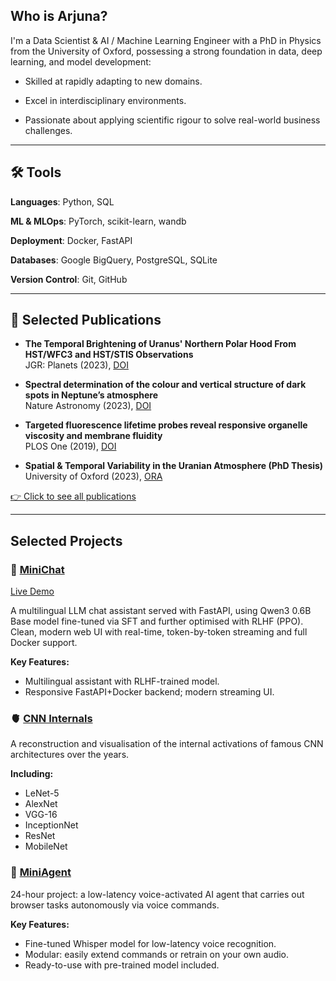 ## Who is Arjuna?

I'm a Data Scientist & AI / Machine Learning Engineer with a PhD in Physics from the University of Oxford, possessing a strong foundation in data, deep learning, and model development:

+ Skilled at rapidly adapting to new domains.

+ Excel in interdisciplinary environments.

+ Passionate about applying scientific rigour to solve real-world business challenges.
  
---

## 🛠 Tools

**Languages**: Python, SQL

**ML & MLOps**: PyTorch, scikit-learn, wandb

**Deployment**: Docker, FastAPI

**Databases**: Google BigQuery, PostgreSQL, SQLite

**Version Control**: Git, GitHub

---

## 🧪 Selected Publications

- **The Temporal Brightening of Uranus' Northern Polar Hood From HST/WFC3 and HST/STIS Observations**  
  JGR: Planets (2023), [DOI](https://doi.org/10.1029/2023JE007904)

- **Spectral determination of the colour and vertical structure of dark spots in Neptune’s atmosphere**  
  Nature Astronomy (2023), [DOI](https://doi.org/10.1038/s41550-023-02047-0)

- **Targeted fluorescence lifetime probes reveal responsive organelle viscosity and membrane fluidity**  
  PLOS One (2019), [DOI](https://doi.org/10.1371/journal.pone.0211165)

- **Spatial & Temporal Variability in the Uranian Atmosphere (PhD Thesis)**  
  University of Oxford (2023), [ORA](https://ora.ox.ac.uk/objects/uuid:cd3a6bb2-bb91-483c-99b7-a382b485416b)

[👉 Click to see all publications](https://orcid.org/0000-0003-1482-9306)

---

## Selected Projects

### 💬 [MiniChat](https://github.com/ajamesl/mini-chat-llm)
[Live Demo](http://65.109.84.92:7000/)

A multilingual LLM chat assistant served with FastAPI, using Qwen3 0.6B Base model fine-tuned via SFT and further optimised with RLHF (PPO). Clean, modern web UI with real-time, token-by-token streaming and full Docker support.

**Key Features:**
- Multilingual assistant with RLHF-trained model.
- Responsive FastAPI+Docker backend; modern streaming UI.


### 🫀 [CNN Internals](https://github.com/ajamesl/cnn-internals)

A reconstruction and visualisation of the internal activations of famous CNN architectures over the years.

**Including:**
- LeNet-5
- AlexNet
- VGG-16
- InceptionNet
- ResNet
- MobileNet


### 🤖 [MiniAgent](https://github.com/ajamesl/mini-whisper-agent)

24-hour project: a low-latency voice-activated AI agent that carries out browser tasks autonomously via voice commands.

**Key Features:**
- Fine-tuned Whisper model for low-latency voice recognition.
- Modular: easily extend commands or retrain on your own audio.
- Ready-to-use with pre-trained model included.
